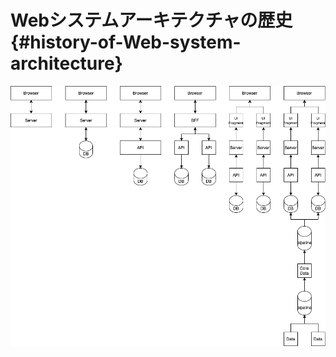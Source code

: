 # Webシステムアーキテクチャの歴史 {#history-of-Web-system-architecture}

![03_history_of_web_system_architecture](../assets/images/drawio/03_history_of_web_system_architecture.png)